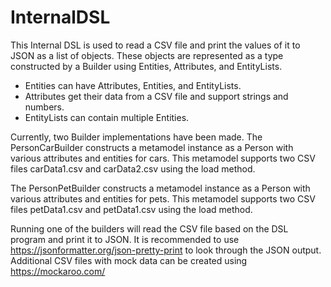 # InternalDSL
This Internal DSL is used to read a CSV file and print the values of it to JSON as a list of objects. These objects are represented as a type constructed by a Builder using Entities, Attributes, and EntityLists. 

* Entities can have Attributes, Entities, and EntityLists.
* Attributes get their data from a CSV file and support strings and numbers.
* EntityLists can contain multiple Entities.

Currently, two Builder implementations have been made. The PersonCarBuilder constructs a metamodel instance as a Person with various attributes and entities for cars. This metamodel supports two CSV files carData1.csv and carData2.csv using the load method.

The PersonPetBuilder constructs a metamodel instance as a Person with various attributes and entities for pets. This metamodel supports two CSV files petData1.csv and petData1.csv using the load method. 

Running one of the builders will read the CSV file based on the DSL program and print it to JSON. It is recommended to use https://jsonformatter.org/json-pretty-print to look through the JSON output. Additional CSV files with mock data can be created using https://mockaroo.com/
